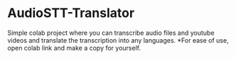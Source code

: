 # AudioSTT-Translator
Simple colab project where you can transcribe audio files and youtube videos and translate the transcription into any languages.
*For ease of use, open colab link and make a copy for yourself.

